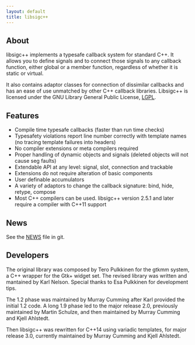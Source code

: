 ```yaml
---
layout: default
title: libsigc++
---
```

## About

libsigc++ implements a typesafe callback system for standard C++. It
allows you to define signals and to connect those signals to any
callback function, either global or a member function, regardless of
whether it is static or virtual.

It also contains adaptor classes for connection of dissimilar
callbacks and has an ease of use unmatched by other
C++ callback libraries.  Libsigc++ is licensed under
the GNU Library General Public License, [LGPL](http://www.gnu.org/copyleft/lgpl.html).

## Features

* Compile time typesafe callbacks (faster than run time checks)
* Typesafety violations report line number correctly with template names (no tracing template failures into headers)
* No compiler extensions or meta compilers required
* Proper handling of dynamic objects and signals (deleted objects will not cause seg faults)
* Extendable API at any level: signal, slot, connection and trackable
* Extensions do not require alteration of basic components
* User definable accumulators
* A variety of adaptors to change the callback signature: bind, hide, retype, compose
* Most C++ compilers can be used. libsigc++ version 2.5.1 and later require a compiler with C++11 support

## News

See the [NEWS](https://github.com/libsigcplusplus/libsigcplusplus/blob/master/NEWS) file in git.

## Developers

The original library was composed by Tero Pulkkinen for the
gtkmm system, a C++ wrapper for the Gtk+ widget set. The revised
library was written and mantained by Karl Nelson. Special thanks
to Esa Pulkkinen for development tips.

The 1.2 phase was maintained by Murray Cumming after Karl provided the initial 1.2 code.
A long 1.9 phase led to the major release 2.0, previously maintained by Martin Schulze,
and then maintained by Murray Cumming and Kjell Ahlstedt.

Then libsigc++ was rewritten for C++14 using variadic templates, for major release 3.0,
currently maintained by Murray Cumming and Kjell Ahlstedt.
